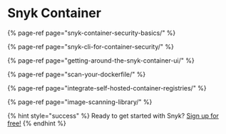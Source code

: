 # Snyk Container

{% page-ref page="snyk-container-security-basics/" %}

{% page-ref page="snyk-cli-for-container-security/" %}

{% page-ref page="getting-around-the-snyk-container-ui/" %}

{% page-ref page="scan-your-dockerfile/" %}

{% page-ref page="integrate-self-hosted-container-registries/" %}

{% page-ref page="image-scanning-library/" %}



{% hint style="success" %}
Ready to get started with Snyk? [Sign up for free!](https://snyk.io/login?cta=sign-up&loc=footer&page=support_docs_page)
{% endhint %}

